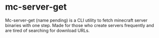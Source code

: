 # mc-server-get
Mc-server-get (name pending) is a CLI utility to fetch minecraft server binaries with one step. Made for those who create servers frequently and are tired of searching for download URLs. 
